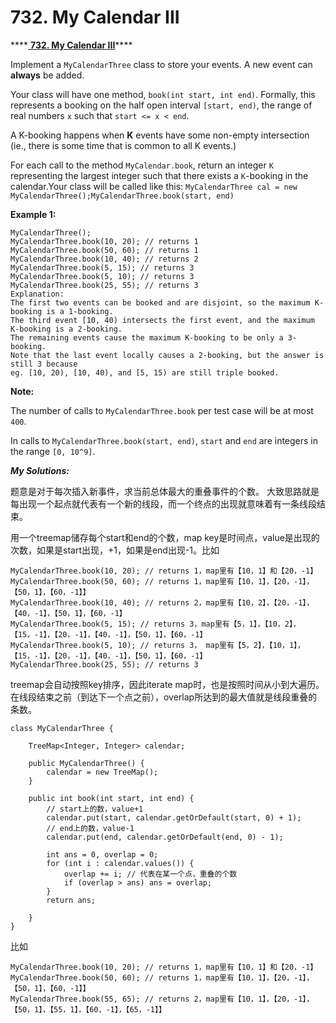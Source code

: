 # 732. My Calendar III

\*\*\*\*[ **732. My Calendar III**](https://leetcode.com/problems/my-calendar-iii/description/)\*\*\*\*

Implement a `MyCalendarThree` class to store your events. A new event can **always** be added.

Your class will have one method, `book(int start, int end)`. Formally, this represents a booking on the half open interval `[start, end)`, the range of real numbers `x` such that `start <= x < end`.

A K-booking happens when **K** events have some non-empty intersection \(ie., there is some time that is common to all K events.\)

For each call to the method `MyCalendar.book`, return an integer `K` representing the largest integer such that there exists a `K`-booking in the calendar.Your class will be called like this: `MyCalendarThree cal = new MyCalendarThree();MyCalendarThree.book(start, end)`

**Example 1:**

```text
MyCalendarThree();
MyCalendarThree.book(10, 20); // returns 1
MyCalendarThree.book(50, 60); // returns 1
MyCalendarThree.book(10, 40); // returns 2
MyCalendarThree.book(5, 15); // returns 3
MyCalendarThree.book(5, 10); // returns 3
MyCalendarThree.book(25, 55); // returns 3
Explanation: 
The first two events can be booked and are disjoint, so the maximum K-booking is a 1-booking.
The third event [10, 40) intersects the first event, and the maximum K-booking is a 2-booking.
The remaining events cause the maximum K-booking to be only a 3-booking.
Note that the last event locally causes a 2-booking, but the answer is still 3 because
eg. [10, 20), [10, 40), and [5, 15) are still triple booked.
```

**Note:**

The number of calls to `MyCalendarThree.book` per test case will be at most `400`.

In calls to `MyCalendarThree.book(start, end)`, `start` and `end` are integers in the range `[0, 10^9]`.

_**My Solutions:**_

题意是对于每次插入新事件，求当前总体最大的重叠事件的个数。 大致思路就是每出现一个起点就代表有一个新的线段，而一个终点的出现就意味着有一条线段结束。

用一个treemap储存每个start和end的个数，map key是时间点，value是出现的次数，如果是start出现，+1，如果是end出现-1。比如

```text
MyCalendarThree.book(10, 20); // returns 1，map里有【10，1】和【20，-1】
MyCalendarThree.book(50, 60); // returns 1，map里有【10，1】，【20，-1】，【50，1】，【60，-1】】
MyCalendarThree.book(10, 40); // returns 2，map里有【10，2】，【20，-1】，【40，-1】，【50，1】，【60，-1】
MyCalendarThree.book(5, 15); // returns 3，map里有【5，1】，【10，2】，【15，-1】，【20，-1】，【40，-1】，【50，1】，【60，-1】
MyCalendarThree.book(5, 10); // returns 3， map里有【5，2】，【10，1】，【15，-1】，【20，-1】，【40，-1】，【50，1】，【60，-1】
MyCalendarThree.book(25, 55); // returns 3
```

treemap会自动按照key排序，因此iterate map时，也是按照时间从小到大遍历。在线段结束之前（到达下一个点之前），overlap所达到的最大值就是线段重叠的条数。

```text
class MyCalendarThree {

    TreeMap<Integer, Integer> calendar;
    
    public MyCalendarThree() {
        calendar = new TreeMap();
    }
    
    public int book(int start, int end) {
        // start上的数，value+1
        calendar.put(start, calendar.getOrDefault(start, 0) + 1);
        // end上的数，value-1
        calendar.put(end, calendar.getOrDefault(end, 0) - 1);
        
        int ans = 0, overlap = 0;
        for (int i : calendar.values()) {
            overlap += i; // 代表在某一个点，重叠的个数
            if (overlap > ans) ans = overlap;
        }
        return ans;
        
    }
}
```

比如

```text
MyCalendarThree.book(10, 20); // returns 1，map里有【10，1】和【20，-1】
MyCalendarThree.book(50, 60); // returns 1，map里有【10，1】，【20，-1】，【50，1】，【60，-1】】
MyCalendarThree.book(55, 65); // returns 2，map里有【10，1】，【20，-1】，【50，1】，【55，1】，【60，-1】，【65，-1】】
```

